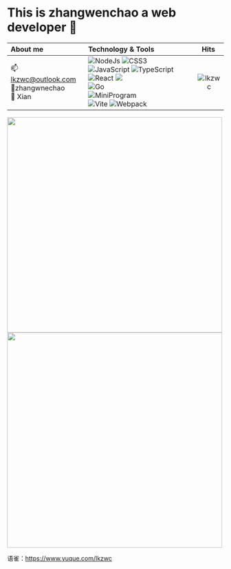 
# This is zhangwenchao a web developer :wave:

 |  About me             | Technology & Tools  |                Hits  |
|  :---                 | :-----------------  | :---:              |
| 📫 lkzwc@outlook.com</br> 👤zhangwnechao</br>  🌆 Xian | ![NodeJs](https://img.shields.io/badge/-Nodejs-43853d?style=flat-square&logo=Node.js&logoColor=white) ![CSS3](https://img.shields.io/badge/-CSS3-blue?logo=css3&logoColor=white) ![JavaScript](https://img.shields.io/badge/-JavaScript-yellow?logo=javascript&logoColor=white) ![TypeScript](https://img.shields.io/badge/-TypeScript-blue?logo=typescript&logoColor=white) </br>![React](https://img.shields.io/badge/-React-282c34?logo=react) ![](https://img.shields.io/badge/-Vue.js-29beb0?style=flat-square&logo=vue.js&labelColor=ffffff&color=4FC08D)</br> ![Go](https://img.shields.io/badge/-Go-ff69b4?logo=go) </br>![MiniProgram](https://img.shields.io/badge/-MiniProgram-07c160?logo=wechat&logoColor=white) </br>![Vite](https://img.shields.io/badge/-Vite-646cff?logo=vite&logoColor=white) ![Webpack](https://img.shields.io/badge/-Webpack-1a6bac?logo=webpack)</br>| <img align="right" src="https://count.getloli.com/get/@:lkzwc?theme=gelbooru" alt="lkzwc" />|

<div>
  <img width="500vw" src="https://github-readme-stats.vercel.app/api?username=lkzwc&show_icons=true&theme=highcontrast"/>
  <img width="500vw" src="https://github-readme-stats.vercel.app/api/top-langs/?username=lkzwc&layout=compact"/>
</div>

语雀：https://www.yuque.com/lkzwc



